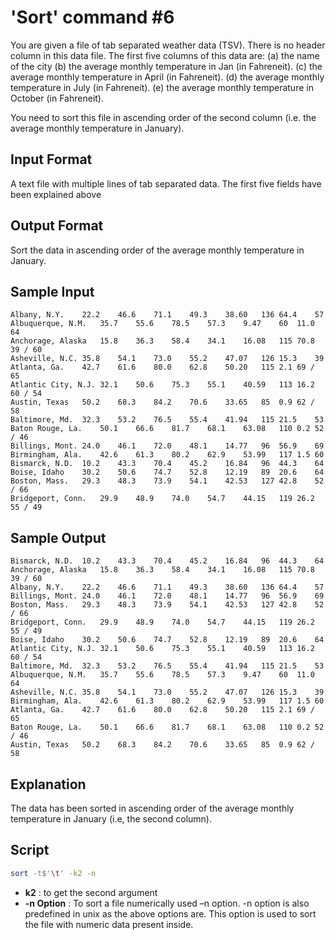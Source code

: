 # 'Sort' command #6
You are given a file of tab separated weather data (TSV). There is no header column in this data file.
The first five columns of this data are: (a) the name of the city (b) the average monthly temperature in Jan (in Fahreneit). (c) the average monthly temperature in April (in Fahreneit). (d) the average monthly temperature in July (in Fahreneit). (e) the average monthly temperature in October (in Fahreneit).

You need to sort this file in ascending order of the second column (i.e. the average monthly temperature in January).

## Input Format

A text file with multiple lines of tab separated data. The first five fields have been explained above

## Output Format

Sort the data in ascending order of the average monthly temperature in January.

## Sample Input

    Albany, N.Y.    22.2    46.6    71.1    49.3    38.60   136 64.4    57
    Albuquerque, N.M.   35.7    55.6    78.5    57.3    9.47    60  11.0    64
    Anchorage, Alaska   15.8    36.3    58.4    34.1    16.08   115 70.8    39 / 60
    Asheville, N.C. 35.8    54.1    73.0    55.2    47.07   126 15.3    39
    Atlanta, Ga.    42.7    61.6    80.0    62.8    50.20   115 2.1 69 / 65
    Atlantic City, N.J. 32.1    50.6    75.3    55.1    40.59   113 16.2    60 / 54
    Austin, Texas   50.2    68.3    84.2    70.6    33.65   85  0.9 62 / 58
    Baltimore, Md.  32.3    53.2    76.5    55.4    41.94   115 21.5    53
    Baton Rouge, La.    50.1    66.6    81.7    68.1    63.08   110 0.2 52 / 46
    Billings, Mont. 24.0    46.1    72.0    48.1    14.77   96  56.9    69
    Birmingham, Ala.    42.6    61.3    80.2    62.9    53.99   117 1.5 60
    Bismarck, N.D.  10.2    43.3    70.4    45.2    16.84   96  44.3    64
    Boise, Idaho    30.2    50.6    74.7    52.8    12.19   89  20.6    64
    Boston, Mass.   29.3    48.3    73.9    54.1    42.53   127 42.8    52 / 66
    Bridgeport, Conn.   29.9    48.9    74.0    54.7    44.15   119 26.2    55 / 49
## Sample Output

    Bismarck, N.D.  10.2    43.3    70.4    45.2    16.84   96  44.3    64
    Anchorage, Alaska   15.8    36.3    58.4    34.1    16.08   115 70.8    39 / 60
    Albany, N.Y.    22.2    46.6    71.1    49.3    38.60   136 64.4    57
    Billings, Mont. 24.0    46.1    72.0    48.1    14.77   96  56.9    69
    Boston, Mass.   29.3    48.3    73.9    54.1    42.53   127 42.8    52 / 66
    Bridgeport, Conn.   29.9    48.9    74.0    54.7    44.15   119 26.2    55 / 49
    Boise, Idaho    30.2    50.6    74.7    52.8    12.19   89  20.6    64
    Atlantic City, N.J. 32.1    50.6    75.3    55.1    40.59   113 16.2    60 / 54
    Baltimore, Md.  32.3    53.2    76.5    55.4    41.94   115 21.5    53
    Albuquerque, N.M.   35.7    55.6    78.5    57.3    9.47    60  11.0    64
    Asheville, N.C. 35.8    54.1    73.0    55.2    47.07   126 15.3    39
    Birmingham, Ala.    42.6    61.3    80.2    62.9    53.99   117 1.5 60
    Atlanta, Ga.    42.7    61.6    80.0    62.8    50.20   115 2.1 69 / 65
    Baton Rouge, La.    50.1    66.6    81.7    68.1    63.08   110 0.2 52 / 46
    Austin, Texas   50.2    68.3    84.2    70.6    33.65   85  0.9 62 / 58
## Explanation

The data has been sorted in ascending order of the average monthly temperature in January (i.e, the second column).

## Script

```bash
sort -t$'\t' -k2 -n
```

* **k2** : to get the second argument
* **-n Option** : To sort a file numerically used –n option. -n option is also predefined in unix as the above options are. This option is used to sort the file with numeric data present inside.